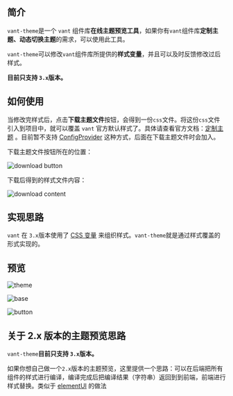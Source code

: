 ## 简介

`vant-theme`是一个 `vant` 组件库**在线主题预览工具**，如果你有`vant`组件库**定制主题、动态切换主题**的需求，可以使用此工具。

`vant-theme`可以修改`vant`组件库所提供的**样式变量**，并且可以及时反馈修改过后样式。

**目前只支持 `3.x`版本。**

## 如何使用

当修改完样式后，点击**下载主题文件**按钮，会得到一份`css`文件。将这份`css`文件引入到项目中，就可以覆盖 `vant` 官方默认样式了。具体请查看官方文档：[定制主题](https://vant-contrib.gitee.io/vant/v3/#/zh-CN/config-provider#ding-zhi-zhu-ti) 。目前暂不支持 [ConfigProvider](https://vant-contrib.gitee.io/vant/v3/#/zh-CN/config-provider#tong-guo-configprovider-fu-gai) 这种方式，后面在下载主题文件时会加入。

下载主题文件按钮所在的位置：

![download button](https://user-images.githubusercontent.com/19791710/128593885-e51dbdae-23d6-418d-a1f2-d16abf16b695.png)

下载后得到的样式文件内容：

![download content](https://user-images.githubusercontent.com/19791710/128594117-613584aa-62e5-4fa3-81d4-ced450c9fabf.png)

## 实现思路

`vant` 在 `3.x`版本使用了 [CSS 变量](https://developer.mozilla.org/zh-CN/docs/Web/CSS/Using_CSS_custom_properties) 来组织样式。`vant-theme`就是通过样式覆盖的形式实现的。

## 预览

![theme](https://user-images.githubusercontent.com/19791710/128590193-93931af6-f5fb-4407-ac51-4d8a82c2b6bb.png)

![base](https://user-images.githubusercontent.com/19791710/128590868-fed772db-038f-485a-a2de-82a43acfe4c0.gif)

![button](https://user-images.githubusercontent.com/19791710/128592800-554eafc6-bc0b-42c3-a76e-20c65b2c12be.gif)

## 关于 2.x 版本的主题预览思路

`vant-theme`**目前只支持 `3.x`版本。**

如果你想自己做一个`2.x`版本的主题预览，这里提供一个思路：可以在后端把所有组件的样式进行编译，编译完成后把编译结果（字符串）返回到到前端，前端进行样式替换。类似于 [elementUI](https://element.eleme.cn/#/zh-CN/theme/preview) 的做法